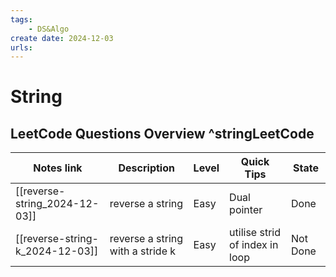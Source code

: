 ```yaml
---
tags:
    - DS&Algo
create date: 2024-12-03
urls:
---
```


# String

## LeetCode Questions Overview ^stringLeetCode

| Notes link                      | Description                      | Level | Quick Tips                     | State    |
|---------------------------------|----------------------------------|-------|--------------------------------|----------|
| [[reverse-string_2024-12-03]]   | reverse a string                 | Easy  | Dual pointer                   | Done     |
| [[reverse-string-k_2024-12-03]] | reverse a string with a stride k | Easy  | utilise strid of index in loop | Not Done |
